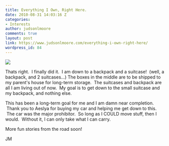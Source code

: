 ```yaml
---
title: Everything I Own, Right Here.
date: 2010-08-31 14:03:16 Z
categories:
- Interests
author: judsonlmoore
comments: true
layout: post
link: https://www.judsonlmoore.com/everything-i-own-right-here/
wordpress_id: 84
---
```


![](http://media.tumblr.com/tumblr_l80s5chiRn1qb60c5.jpg)




Thats right.  I finally did it.  I am down to a backpack and a suitcase!  (well, a backpack, and 2 suitcases…) The boxes in the middle are to be shipped to my parent's house for long-term storage.  The suitcases and backpack are all I am living out of now.  My goal is to get down to the small suitcase and my backpack, and nothing else.




This has been a long-term goal for me and I am damn near completion.  Thank you to Aeslya for buying my car and helping me get down to this.  The car was the major prohibitor.  So long as I COULD move stuff, then I would.  Without it, I can only take what I can carry.




More fun stories from the road soon!




JM
